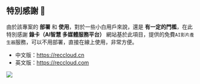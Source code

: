 ## 特別感謝 🙏

由於該專案的 **部署** 和 **使用**，對於一些小白用戶來說，還是 **有一定的門檻**，在此特別感謝
**錄卡（AI智慧 多媒體服務平台）** 網站基於此項目，提供的免費`AI影片產生器`服務，可以不用部署，直接在線上使用，非常方便。

- 中文版：https://reccloud.cn
- 英文版：https://reccloud.com

![](/reccloud.cn.jpg)

